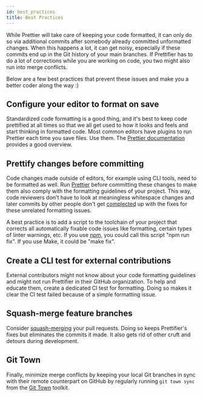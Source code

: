 ```yaml
---
id: best_practices
title: Best Practices
---
```


While Prettier will take care of keeping your code formatted, it can only do so via additional commits after somebody
already committed unformatted changes. When this happens a lot, it can get noisy, especially if these commits end up in
the Git history of your main branches. If Prettifier has to do a lot of corrections while you are working on code, you
two might also run into merge conflicts.

Below are a few best practices that prevent these issues and make you a better coder along the way :)

## Configure your editor to format on save

Standardized code formatting is a good thing, and it's best to keep code prettified at all times so that we all get used
to how it looks and feels and start thinking in formatted code. Most common editors have plugins to run Prettier each
time you save files. Use them. The [Prettier documentation](https://prettier.io/docs/en/editors.html) provides a good
overview.

## Prettify changes before committing

Code changes made outside of editors, for example using CLI tools, need to be formatted as well. Run
[Prettier](https://prettier.io) before committing these changes to make them also comply with the formatting guidelines
of your project. This way, code reviewers don't have to look at meaningless whitespace changes and later commits by
other people don't get [complected](https://en.wiktionary.org/wiki/complect) up with the fixes for these unrelated
formatting issues.

A best practice is to add a script to the toolchain of your project that corrects all automatically fixable code issues
like formatting, certain types of linter warnings, etc. If you use [npm](https://www.npmjs.com), you could call this
script "npm run fix". If you use Make, it could be "make fix".

## Create a CLI test for external contributions

External contributors might not know about your code formatting guidelines and might not run Prettifier in their GitHub
organization. To help and educate them, create a dedicated CI test for formatting. Doing so makes it clear the CI test
failed because of a simple formatting issue.

## Squash-merge feature branches

Consider
[squash-merging](https://help.github.com/en/github/collaborating-with-issues-and-pull-requests/about-pull-request-merges#squash-and-merge-your-pull-request-commits)
your pull requests. Doing so keeps Prettifier's fixes but eliminates the commits it made. It also gets rid of other
cruft and detours during development.

## Git Town

Finally, minimize merge conflicts by keeping your local Git branches in sync with their remote counterpart on GitHub by
regularly running `git town sync` from the [Git Town](http://www.git-town.com) toolkit.
